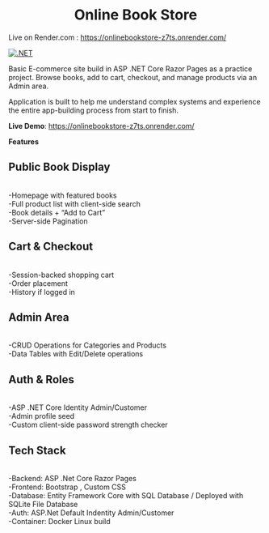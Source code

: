 
<h1 align="center">Online Book Store</h1> 

Live on Render.com : https://onlinebookstore-z7ts.onrender.com/

[![.NET](https://img.shields.io/badge/.NET-8.0-blue)](https://dotnet.microsoft.com/)  <br/>

Basic E-commerce site build in ASP .NET Core Razor Pages as a practice project. Browse books, add to cart, checkout, and manage products via an Admin area.<br/>

Application is built to help me understand complex systems and experience the entire app-building process from start to finish.<br/>

**Live Demo**: https://onlinebookstore-z7ts.onrender.com/ <br/>

**Features**<br/>

<h2>Public Book Display</h2><br/>
   -Homepage with featured books <br/>
   -Full product list with client-side search<br/>
   -Book details + “Add to Cart”<br/>
   -Server-side Pagination<br/>

 <h2>Cart & Checkout</h2><br/>
    -Session-backed shopping cart<br/>
    -Order placement<br/>
    -History if logged in<br/>

<h2>Admin Area</h2> <br/>
    -CRUD Operations for Categories and Products<br/>
    -Data Tables with Edit/Delete operations<br/>
    
<h2>Auth & Roles</h2><br/>
    -ASP .NET Core Identity Admin/Customer<br/>
    -Admin profile seed<br/>
    -Custom client-side password strength checker<br/>
    
<h2>Tech Stack</h2> <br/>
    -Backend: ASP .Net Core Razor Pages<br/>
    -Frontend: Bootstrap , Custom CSS<br/>
    -Database: Entity Framework Core with SQL Database / Deployed with SQLite File Database<br/>
    -Auth: ASP.Net Default Indentity Admin/Customer<br/>
    -Container: Docker Linux build<br/>
    

